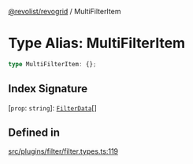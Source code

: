 [@revolist/revogrid](README.md) / MultiFilterItem

# Type Alias: MultiFilterItem

```ts
type MultiFilterItem: {};
```

## Index Signature

 \[`prop`: `string`\]: [`FilterData`](TypeAlias.FilterData.md)[]

## Defined in

[src/plugins/filter/filter.types.ts:119](https://github.com/revolist/revogrid/blob/e4a447d6483665fe275065ba5ef60722f4635503/src/plugins/filter/filter.types.ts#L119)
